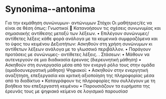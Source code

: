 # Synonima--antonima
Για την εκμάθηση συνώνυμων- αντώνυμων
Στόχοι
Οι μαθήτριες/ές να είναι σε θέση όπως:
Γνωστικοί
 Κατανοήσουν τις σχέσεις συνωνυμίας και σημασιακής αντίθεσης μεταξύ των λέξεων.
• Επιλέγουν συνώνυμες/αντίθετες λέξεις κάθε φορά ανάλογα με τα κειμενικά συμφραζόμενα και το
ύφος του κειμένου
Δεξιοτήτων:
Ασκηθούν στη χρήση συνώνυμων κι αντίθετων λέξεων ανάλογα με το γλωσσικό περιβάλλον.
• Παράγουν προτάσεις με συνώνυμες- αντίθετες λέξεις. .
Στάσεων:
• Μάθουν να αυτενεργούν σε μια διαδικασία έρευνας (διερευνητική μάθηση)
• Ασκηθούν στη συνεργασία μέσα από τον ενεργό ρόλο τους στην ομάδα (ομαδοσυνεργατική
μάθηση)
Ψηφιακοί:
• Ασκηθούν στην ενεργητική αναζήτηση, επεξεργασία και κριτική αξιοποίηση της πληροφορίας μέσα
από το διαδίκτυο
• Καταγράφουν τις πληροφορίες που συλλέγουν με τη βοήθεια του επεξεργαστή κειμένου
• Παρουσιάζουν τα ευρήματα της έρευνάς τους με ψηφιακό κείμενο σε λογισμικό παρουσίασ
